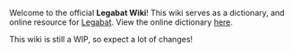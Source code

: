 Welcome to the official **Legabat Wiki**! This wiki serves as a dictionary, and online resource for [Legabat](/what-is-legabat). View the online dictionary [here](/dictionary).

This wiki is still a WIP, so expect a lot of changes!
